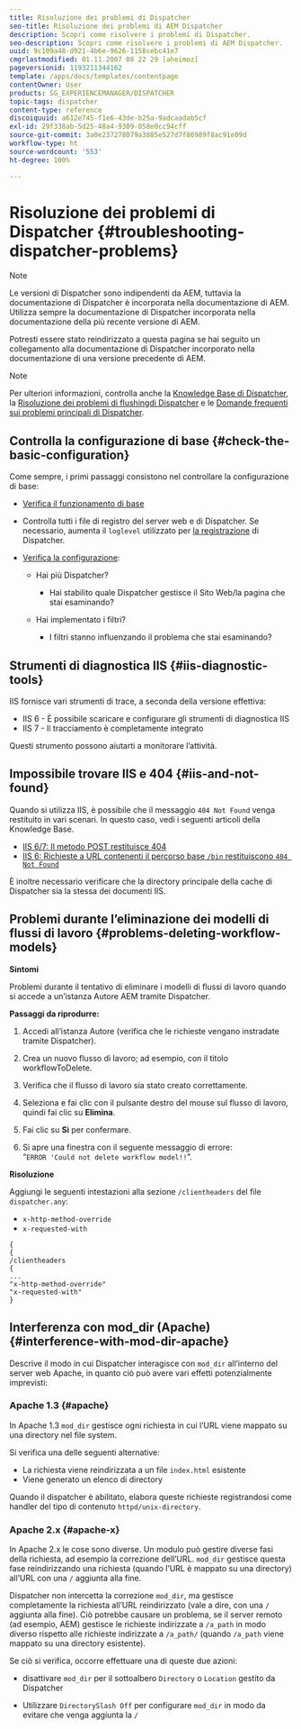 ```yaml
---
title: Risoluzione dei problemi di Dispatcher
seo-title: Risoluzione dei problemi di AEM Dispatcher
description: Scopri come risolvere i problemi di Dispatcher.
seo-description: Scopri come risolvere i problemi di AEM Dispatcher.
uuid: 9c109a48-d921-4b6e-9626-1158cebc41e7
cmgrlastmodified: 01.11.2007 08 22 29 [aheimoz]
pageversionid: 1193211344162
template: /apps/docs/templates/contentpage
contentOwner: User
products: SG_EXPERIENCEMANAGER/DISPATCHER
topic-tags: dispatcher
content-type: reference
discoiquuid: a612e745-f1e6-43de-b25a-9adcaadab5cf
exl-id: 29f338ab-5d25-48a4-9309-058e0cc94cff
source-git-commit: 3a0e237278079a3885e527d7f86989f8ac91e09d
workflow-type: ht
source-wordcount: '553'
ht-degree: 100%

---
```


# Risoluzione dei problemi di Dispatcher {#troubleshooting-dispatcher-problems}

>[!NOTE]
>
>Le versioni di Dispatcher sono indipendenti da AEM, tuttavia la documentazione di Dispatcher è incorporata nella documentazione di AEM. Utilizza sempre la documentazione di Dispatcher incorporata nella documentazione della più recente versione di AEM.
>
>Potresti essere stato reindirizzato a questa pagina se hai seguito un collegamento alla documentazione di Dispatcher incorporato nella documentazione di una versione precedente di AEM.

>[!NOTE]
>
>Per ulteriori informazioni, controlla anche la [Knowledge Base di Dispatcher](https://helpx.adobe.com/it/experience-manager/kb/index/dispatcher.html), la [Risoluzione dei problemi di flushingdi Dispatcher](https://helpx.adobe.com/adobe-cq/kb/troubleshooting-dispatcher-flushing-issues.html) e le [Domande frequenti sui problemi principali di Dispatcher](dispatcher-faq.md).

## Controlla la configurazione di base {#check-the-basic-configuration}

Come sempre, i primi passaggi consistono nel controllare la configurazione di base:

* [Verifica il funzionamento di base](/help/using/dispatcher-configuration.md#confirming-basic-operation)
* Controlla tutti i file di registro del server web e di Dispatcher. Se necessario, aumenta il `loglevel` utilizzato per [la registrazione](/help/using/dispatcher-configuration.md#logging) di Dispatcher.

* [Verifica la configurazione](/help/using/dispatcher-configuration.md):

   * Hai più Dispatcher?

      * Hai stabilito quale Dispatcher gestisce il Sito Web/la pagina che stai esaminando?
   * Hai implementato i filtri?

      * I filtri stanno influenzando il problema che stai esaminando?


## Strumenti di diagnostica IIS {#iis-diagnostic-tools}

IIS fornisce vari strumenti di trace, a seconda della versione effettiva:

* IIS 6 - È possibile scaricare e configurare gli strumenti di diagnostica IIS
* IIS 7 - Il tracciamento è completamente integrato

Questi strumento possono aiutarti a monitorare l’attività.

## Impossibile trovare IIS e 404 {#iis-and-not-found}

Quando si utilizza IIS, è possibile che il messaggio `404 Not Found` venga restituito in vari scenari. In questo caso, vedi i seguenti articoli della Knowledge Base.

* [IIS 6/7: Il metodo POST restituisce 404](https://helpx.adobe.com/it/experience-manager/kb/IIS6IsapiFilters.html)
* [IIS 6: Richieste a URL contenenti il percorso base `/bin` restituiscono `404 Not Found`](https://helpx.adobe.com/it/experience-manager/kb/RequestsToBinDirectoryFailInIIS6.html)

È inoltre necessario verificare che la directory principale della cache di Dispatcher sia la stessa dei documenti IIS.

## Problemi durante l’eliminazione dei modelli di flussi di lavoro {#problems-deleting-workflow-models}

**Sintomi**

Problemi durante il tentativo di eliminare i modelli di flussi di lavoro quando si accede a un’istanza Autore AEM tramite Dispatcher.

**Passaggi da riprodurre:**

1. Accedi all’istanza Autore (verifica che le richieste vengano instradate tramite Dispatcher).
1. Crea un nuovo flusso di lavoro; ad esempio, con il titolo workflowToDelete.
1. Verifica che il flusso di lavoro sia stato creato correttamente.
1. Seleziona e fai clic con il pulsante destro del mouse sul flusso di lavoro, quindi fai clic su **Elimina**.

1. Fai clic su **Sì** per confermare.
1. Si apre una finestra con il seguente messaggio di errore:\
   “`ERROR 'Could not delete workflow model!!`”.

**Risoluzione**

Aggiungi le seguenti intestazioni alla sezione `/clientheaders` del file `dispatcher.any`:

* `x-http-method-override`
* `x-requested-with`

```
{  
{  
/clientheaders  
{  
...  
"x-http-method-override"  
"x-requested-with"  
}
```

## Interferenza con mod_dir (Apache) {#interference-with-mod-dir-apache}

Descrive il modo in cui Dispatcher interagisce con `mod_dir` all’interno del server web Apache, in quanto ciò può avere vari effetti potenzialmente imprevisti:

### Apache 1.3 {#apache}

In Apache 1.3 `mod_dir` gestisce ogni richiesta in cui l’URL viene mappato su una directory nel file system.

Si verifica una delle seguenti alternative:

* La richiesta viene reindirizzata a un file `index.html` esistente
* Viene generato un elenco di directory

Quando il dispatcher è abilitato, elabora queste richieste registrandosi come handler del tipo di contenuto `httpd/unix-directory`.

### Apache 2.x {#apache-x}

In Apache 2.x le cose sono diverse. Un modulo può gestire diverse fasi della richiesta, ad esempio la correzione dell’URL. `mod_dir` gestisce questa fase reindirizzando una richiesta (quando l’URL è mappato su una directory) all’URL con una `/` aggiunta alla fine.

Dispatcher non intercetta la correzione `mod_dir`, ma gestisce completamente la richiesta all’URL reindirizzato (vale a dire, con una `/` aggiunta alla fine). Ciò potrebbe causare un problema, se il server remoto (ad esempio, AEM) gestisce le richieste indirizzate a `/a_path` in modo diverso rispetto alle richieste indirizzate a `/a_path/` (quando `/a_path` viene mappato su una directory esistente).

Se ciò si verifica, occorre effettuare una di queste due azioni:

* disattivare `mod_dir` per il sottoalbero `Directory` o `Location` gestito da Dispatcher

* Utilizzare `DirectorySlash Off` per configurare `mod_dir` in modo da evitare che venga aggiunta la `/`

